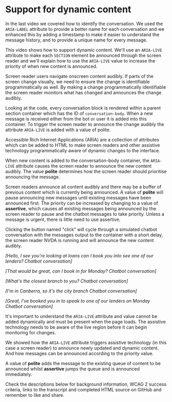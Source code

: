 # Support for dynamic content #
In the last video we covered how to identify the conversation. We used the `ARIA-LABEL` attribute to provide a better name for each conversation and we enhanced this by adding a timestamp to make it easier to understand the message history, and to provide a unique name for every message.

This video shows how to support dynamic content. We'll use an `ARIA-LIVE` attribute to make each `SECTION` element be announced through the screen reader and we'll explain how to use the `ARIA-LIVE` value to increase the priority of when new content is announced.

Screen reader users navigate onscreen content audibly. If parts of the screen change visually, we need to ensure the change is identifiable programmatically as well. By making a change programmatically identifiable the screen reader monitors what has changed and announces the change audibly.

Looking at the code, every conversation block is rendered within a parent section container which has the ID of `conversation-body`. When a new message is received either from the bot or user it is added into this container. To trigger the screen reader to announce the change audibly the attribute `ARIA-LIVE` is added with a value of polite.

Accessible Rich Internet Applications (ARIA) are a collection of attributes which can be added to HTML to make screen readers and other assistive technology programmatically aware of dynamic changes to the interface.

When new content is added to the conversation-body container, the `ARIA-LIVE` attribute causes the screen reader to announce the new content audibly. The value **polite** determines how the screen reader should prioritise announcing the message. 

Screen readers announce all content audibly and there may be a buffer of previous content which is currently being announced. A value of **polite** will pause announcing new messages until existing messages have been announced first. The priority can be increased by changing to a value of **assertive**, which causes all existing messages being announced by the screen reader to pause and the chatbot messages to take priority. Unless a message is urgent, there is little need to use assertive.

Clicking the button named "click" will cycle through a simulated chatbot conversation with the messages output to the container with a short delay, the screen reader NVDA is running and will announce the new content audibly.

_[Hello, I see you're looking at loans can I book you into see one of our lenders? Chatbot conversation]_<br>

_[That would be great, can I book in for Monday? Chatbot conversation]_<br>

_[What's the closest branch to you? Chatbot conversation]_<br>

_[I'm in Canberra, so it's the city branch Chatbot conversation]_<br>

_[Great, I've booked you in to speak to one of our lenders on Monday Chatbot conversation]_<br>

It's important to understand the `ARIA-LIVE` attribute and value cannot be added dynamically and must be present when the page loads. The assistive technology needs to be aware of the live region before it can begin monitoring for changes.

We showed how the `ARIA-LIVE` attribute triggers assistive technology (in this case a screen reader) to announce newly updated and dynamic content. And how messages can be announced according to the priority value. 

A value of **polite** adds the message to the existing queue of content to be announced whilst **assertive** jumps the queue and is announced immediately.

Check the descriptions below for background information, WCAG 2 success criteria, links to the transcript and completed HTML source on GitHub and remember to like and share.
